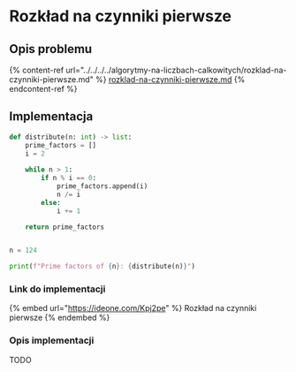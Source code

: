 # Rozkład na czynniki pierwsze

## Opis problemu

{% content-ref url="../../../../algorytmy-na-liczbach-calkowitych/rozklad-na-czynniki-pierwsze.md" %}
[rozklad-na-czynniki-pierwsze.md](../../../../algorytmy-na-liczbach-calkowitych/rozklad-na-czynniki-pierwsze.md)
{% endcontent-ref %}

## Implementacja

```python
def distribute(n: int) -> list:
    prime_factors = []
    i = 2
    
    while n > 1:
        if n % i == 0:
            prime_factors.append(i)
            n /= i
        else:
            i += 1

    return prime_factors


n = 124

print(f"Prime factors of {n}: {distribute(n)}")
```

### Link do implementacji

{% embed url="https://ideone.com/Kpj2pe" %}
Rozkład na czynniki pierwsze
{% endembed %}

### Opis implementacji

TODO
